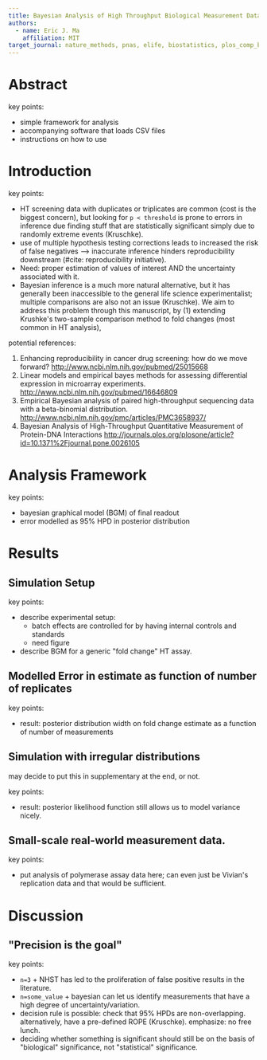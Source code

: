 ```yaml
---
title: Bayesian Analysis of High Throughput Biological Measurement Data
authors:
  - name: Eric J. Ma
    affiliation: MIT
target_journal: nature_methods, pnas, elife, biostatistics, plos_comp_bio, plos_one
---
```


# Abstract

key points:
- simple framework for analysis
- accompanying software that loads CSV files
- instructions on how to use

# Introduction

key points:
- HT screening data with duplicates or triplicates are common (cost is the biggest concern), but looking for `p < threshold` is prone to errors in inference due finding stuff that are statistically significant simply due to randomly extreme events (Kruschke).
- use of multiple hypothesis testing corrections leads to increased the risk of false negatives --> inaccurate inference hinders reproducibility downstream (#cite: reproducibility initiative).
- Need: proper estimation of values of interest AND the uncertainty associated with it.
- Bayesian inference is a much more natural alternative, but it has generally been inaccessible to the general life science experimentalist; multiple comparisons are also not an issue (Kruschke). We aim to address this problem through this manuscript, by (1) extending Krushke's two-sample comparison method to fold changes (most common in HT analysis),

potential references:

1. Enhancing reproducibility in cancer drug screening: how do we move forward? http://www.ncbi.nlm.nih.gov/pubmed/25015668
1. Linear models and empirical bayes methods for assessing differential expression in microarray experiments. http://www.ncbi.nlm.nih.gov/pubmed/16646809
1. Empirical Bayesian analysis of paired high-throughput sequencing data with a beta-binomial distribution. http://www.ncbi.nlm.nih.gov/pmc/articles/PMC3658937/
1. Bayesian Analysis of High-Throughput Quantitative Measurement of Protein-DNA Interactions http://journals.plos.org/plosone/article?id=10.1371%2Fjournal.pone.0026105

# Analysis Framework

key points:
- bayesian graphical model (BGM) of final readout
- error modelled as 95% HPD in posterior distribution

# Results

## Simulation Setup

key points:
- describe experimental setup:
  - batch effects are controlled for by having internal controls and standards
  - need figure
- describe BGM for a generic "fold change" HT assay.

## Modelled Error in estimate as function of number of replicates

key points:
- result: posterior distribution width on fold change estimate as a function of number of measurements

## Simulation with irregular distributions

may decide to put this in supplementary at the end, or not.

key points:
- result: posterior likelihood function still allows us to model variance nicely.

## Small-scale real-world measurement data.

key points:
- put analysis of polymerase assay data here; can even just be Vivian's replication data and that would be sufficient.

# Discussion

## "Precision is the goal"

key points:
- `n=3` + NHST has led to the proliferation of false positive results in the literature.
- `n=some_value` + bayesian can let us identify measurements that have a high degree of uncertainty/variation.
- decision rule is possible: check that 95% HPDs are non-overlapping. alternatively, have a pre-defined ROPE (Kruschke). emphasize: no free lunch.
- deciding whether something is significant should still be on the basis of "biological" significance, not "statistical" significance.

